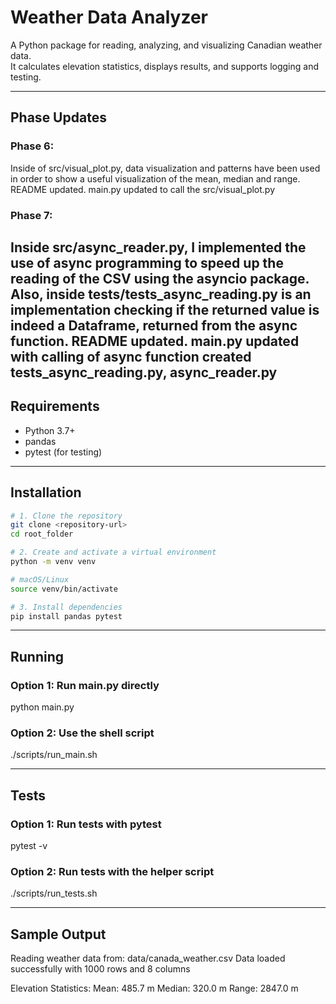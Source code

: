 # Weather Data Analyzer

A Python package for reading, analyzing, and visualizing Canadian weather data.  
It calculates elevation statistics, displays results, and supports logging and testing.

---

## Phase Updates

### Phase 6:
Inside of src/visual_plot.py, data visualization and patterns have been used in order to show a useful visualization of the mean, median and range.
README updated.
main.py updated to call the src/visual_plot.py


### Phase 7:
Inside src/async_reader.py, I implemented the use of async programming to speed up the reading of the CSV using the asyncio package.
Also, inside tests/tests_async_reading.py is an implementation checking if the returned value is indeed a Dataframe, returned from the
async function.
README updated.
main.py updated with calling of async function
created tests_async_reading.py, async_reader.py 
--- 

## Requirements

- Python 3.7+
- pandas  
- pytest (for testing)

---

## Installation 

```bash
# 1. Clone the repository
git clone <repository-url>
cd root_folder

# 2. Create and activate a virtual environment
python -m venv venv

# macOS/Linux
source venv/bin/activate

# 3. Install dependencies
pip install pandas pytest
```
---

## Running

### Option 1: Run main.py directly
python main.py

### Option 2: Use the shell script
./scripts/run_main.sh

---


## Tests
### Option 1: Run tests with pytest
pytest -v

### Option 2: Run tests with the helper script
./scripts/run_tests.sh

---

## Sample Output
Reading weather data from: data/canada_weather.csv
Data loaded successfully with 1000 rows and 8 columns

Elevation Statistics:
Mean: 485.7 m
Median: 320.0 m
Range: 2847.0 m
